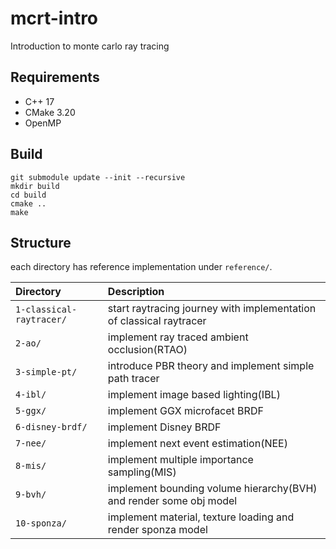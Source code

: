 # mcrt-intro

Introduction to monte carlo ray tracing

## Requirements

* C++ 17
* CMake 3.20
* OpenMP

## Build

```
git submodule update --init --recursive
mkdir build
cd build
cmake ..
make
```

## Structure

each directory has reference implementation under `reference/`.

|Directory|Description|
|:--|:--|
|`1-classical-raytracer/`|start raytracing journey with implementation of classical raytracer|
|`2-ao/`|implement ray traced ambient occlusion(RTAO)|
|`3-simple-pt/`|introduce PBR theory and implement simple path tracer|
|`4-ibl/`|implement image based lighting(IBL)|
|`5-ggx/`|implement GGX microfacet BRDF|
|`6-disney-brdf/`|implement Disney BRDF|
|`7-nee/`|implement next event estimation(NEE)|
|`8-mis/`|implement multiple importance sampling(MIS)|
|`9-bvh/`|implement bounding volume hierarchy(BVH) and render some obj model|
|`10-sponza/`|implement material, texture loading and render sponza model|